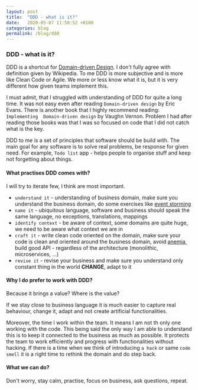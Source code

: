 ```yaml
---
layout: post
title:  "DDD - what is it?"
date:   2020-05-07 11:50:52 +0100
categories: blog
permalink: /blog/ddd
---
```

### DDD - what is it? 

DDD is a shortcut for [Domain-driven Design](https://en.wikipedia.org/wiki/Domain-driven_design).
I don't fully agree with definition given by Wikipedia. To me DDD is more subjective and is more like 
Clean Code or Agile. We more or less know what it is, but it is very different how given teams implement this.

I must admit, that I struggled with understanding of DDD for quite a long time. It was not easy even after 
reading `Domain-driven design` by Eric Evans. There is another book that I highly recommend reading: `Implementing 
Domain-driven design` by Vaughn Vernon. Problem I had after reading those books was that I was so focused on code 
that I did not catch what is the key.

DDD to me is a set of principles that software should be build with. The main goal for any software 
is to solve real problems, be response for given need. For example, `Todo list` app - helps people to organise stuff
and keep not forgetting about things.

#### What practises DDD comes with?
I will try to iterate few, I think are most important.

* `understand it` - understanding of business domain, make sure you understand the business domain, do some exercises like 
[event storming](https://en.wikipedia.org/wiki/Event_storming)
* `name it` - ubiquitous language, software and business should speak the same language, no exceptions, translations, mappings
* `identify context` - be aware of context, some domains are quite huge, we need to be aware what context we are in
* `craft it` - write clean code oriented on the domain, make sure your code is clean and oriented around the business domain,
avoid [anemia](https://martinfowler.com/bliki/AnemicDomainModel.html), build good API - regardless of the architecture
(monolithic, microservices, ...) 
* `revise it` - revise your business and make sure you understand only constant thing in the world **CHANGE**, adapt to it

#### Why I do prefer to work with DDD?
Because it brings a value? Where is the value?

If we stay close to business language it is much easier to capture real behaviour, change it, adapt and not create artificial
functionalities.

Moreover, the time I work within the team. It means I am not th only one working with the code. This being said the only way
I am able to understand this is to keep it connected to the business as much as possible. It protects the team to 
work efficiently and progress with functionalities without hacking. If there is a time when we think of introducing 
`a hack` or same `code smell` it is a right time to rethink the domain and do step back.

#### What we can do? 
Don't worry, stay calm, practise, focus on business, ask questions, repeat.

